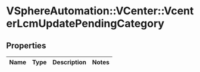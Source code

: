 # VSphereAutomation::VCenter::VcenterLcmUpdatePendingCategory

## Properties
Name | Type | Description | Notes
------------ | ------------- | ------------- | -------------


